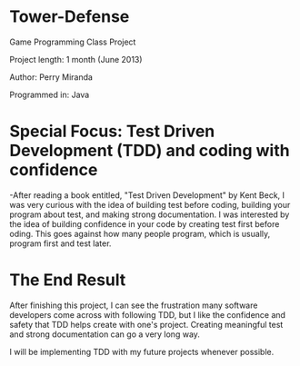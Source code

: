 # Tower-Defense

Game Programming Class Project
<p>
Project length: 1 month (June 2013)
<p>
Author: Perry Miranda
<p>
Programmed in: Java 
<p>

# Special Focus: Test Driven Development (TDD) and coding with confidence
-After reading a book entitled, "Test Driven Development" by Kent Beck, I was very curious with the idea of building test before coding, building your program about test, and making strong documentation. I was interested by the idea of building confidence in your code by creating test first before oding. This goes against how many people program, which is usually, program first and test later.

# The End Result
After finishing this project, I can see the frustration many software developers come across with following TDD, but I like the confidence and safety that TDD helps create with one's project. Creating meaningful test and strong documentation can go a very long way. <p>

I will be implementing TDD with my future projects whenever possible. 

